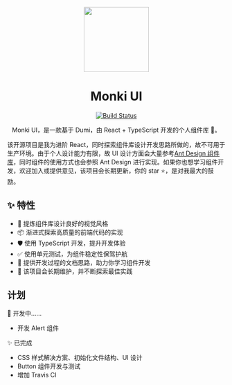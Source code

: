 <p align="center">
  <a href="https://jacky-summer.github.io/monki-ui">
    <img width="150" src="https://img.icons8.com/ultraviolet/2x/year-of-monkey.png">
  </a>
</p>

<h1 align="center">Monki UI</h1>

<div align="center">

[![Build Status](https://travis-ci.com/Jacky-Summer/monki-ui.svg?branch=master)](https://travis-ci.com/Jacky-Summer/monki-ui)

Monki UI，是一款基于 Dumi，由 React + TypeScript 开发的个人组件库 🎉。

</div>

该开源项目是我为进阶 React，同时探索组件库设计开发思路所做的，故不可用于生产环境。由于个人设计能力有限，故 UI 设计方面会大量参考[Ant Design 组件库](https://ant.design/index-cn)，同时组件的使用方式也会参照 Ant Design 进行实现。如果你也想学习组件开发，欢迎加入或提供意见，该项目会长期更新，你的 star ⭐，是对我最大的鼓励。

## ✨ 特性

- 🌈 提炼组件库设计良好的视觉风格
- 📦 渐进式探索高质量的前端代码的实现
- 🛡 使用 TypeScript 开发，提升开发体验
- ✅ 使用单元测试，为组件稳定性保驾护航
- 📖 提供开发过程的文档思路，助力你学习组件开发
- 🔖 该项目会长期维护，并不断探索最佳实践

## 计划

🚧 开发中......

- 开发 Alert 组件

✨ 已完成

- CSS 样式解决方案、初始化文件结构、UI 设计
- Button 组件开发与测试
- 增加 Travis CI
